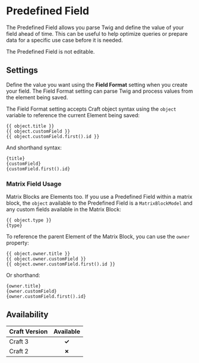 # Predefined Field

The Predefined Field allows you parse Twig and define the value of your field ahead of time. This can be useful to help optimize queries or prepare data for a specific use case before it is needed.

The Predefined Field is not editable.

## Settings

Define the value you want using the **Field Format** setting when you create your field. The Field Format setting can parse Twig and process values from the element being saved. 

The Field Format setting accepts Craft object syntax using the `object` variable to reference the current Element being saved:

``` twig
{{ object.title }}
{{ object.customField }}
{{ object.customField.first().id }}
```

And shorthand syntax:

``` twig
{title}
{customField}
{customField.first().id}
```

### Matrix Field Usage

Matrix Blocks are Elements too. If you use a Predefined Field within a matrix block, the `object` available to the Predefined Field is a `MatrixBlockModel` and any custom fields available in the Matrix Block:

``` twig
{{ object.type }}
{type}
```

To reference the parent Element of the Matrix Block, you can use the `owner` property:

``` twig
{{ object.owner.title }}
{{ object.owner.customField }}
{{ object.owner.customField.first().id }}
```

Or shorthand:

``` twig
{owner.title}
{owner.customField}
{owner.customField.first().id}
```

## Availability

| Craft Version | Available |
|:------------- |:---------:|
| Craft 3       | **✓** |
| Craft 2       | **✗** |